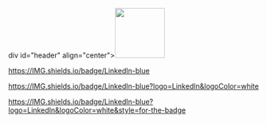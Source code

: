 div id="header" align="center"><IMG SRC="https://media.giphy.com/media/Qo2dupDib32rkTY4hX/giphy.gif" width="100"/>
</div>


https://IMG.shields.io/badge/LinkedIn-blue

https://IMG.shields.io/badge/LinkedIn-blue?logo=LinkedIn&logoColor=white

https://IMG.shields.io/badge/LinkedIn-blue?logo=LinkedIn&logoColor=white&style=for-the-badge